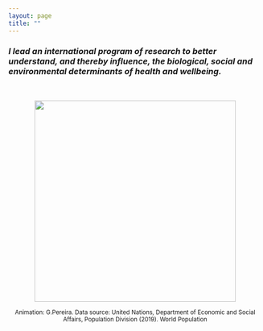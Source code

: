 ```yaml
---
layout: page
title: ""
---
```


### _I lead an international program of research to better understand, and thereby influence, the biological, social and environmental determinants of health and wellbeing._
<br>

<p align="center">
<img src="https://gavinfpereira.github.io/assets/childmortality.gif" width="400" height="400" />
</p>

<p align="center">
<sub>Animation: G.Pereira. Data source: United Nations, Department of Economic and Social Affairs, Population Division (2019). World Population</sub>
</p>

